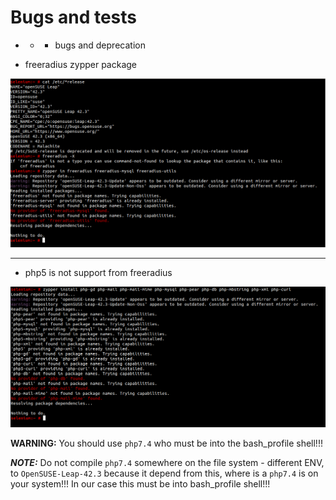 # Bugs and tests

- - - bugs and deprecation

- freeradius zypper package

![](https://github.com/nu11secur1ty/RADIUS-Ubuntu-20.04/blob/master/OpenSUSE-Leap-42.4/screen/freeradius-depnd.png)

-------------------------------------------------------------------------------------------------------

- php5 is not support from freeradius 

![](https://github.com/nu11secur1ty/RADIUS-Ubuntu-20.04/blob/master/OpenSUSE-Leap-42.4/screen/php5-notsupport.png)

**WARNING:** You should use `php7.4` who must be into the bash_profile shell!!! 

***NOTE:*** Do not compile `php7.4` somewhere on the file system - different ENV, to `OpenSUSE-Leap-42.3` because it depend from this, where is a `php7.4` is on    your system!!! In our case this must be into bash_profile shell!!!
